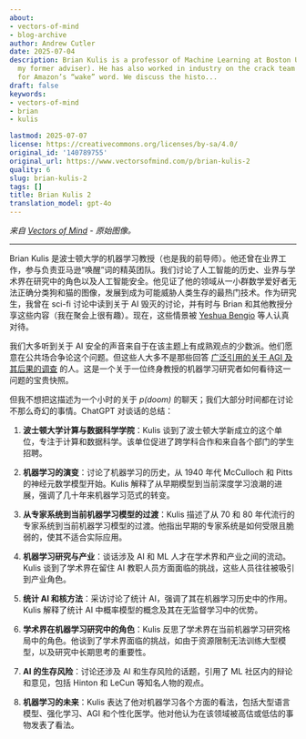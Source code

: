```yaml
---
about:
- vectors-of-mind
- blog-archive
author: Andrew Cutler
date: 2025-07-04
description: Brian Kulis is a professor of Machine Learning at Boston University (and
  my former adviser). He has also worked in industry on the crack team responsible
  for Amazon’s “wake” word. We discuss the histo...
draft: false
keywords:
- vectors-of-mind
- brian
- kulis

lastmod: 2025-07-07
license: https://creativecommons.org/licenses/by-sa/4.0/
original_id: '140789755'
original_url: https://www.vectorsofmind.com/p/brian-kulis-2
quality: 6
slug: brian-kulis-2
tags: []
title: Brian Kulis 2
translation_model: gpt-4o
---
```


*来自 [Vectors of Mind](https://www.vectorsofmind.com/p/brian-kulis-2) - 原始图像。*

---

Brian Kulis 是波士顿大学的机器学习教授（也是我的前导师）。他还曾在业界工作，参与负责亚马逊“唤醒”词的精英团队。我们讨论了人工智能的历史、业界与学术界在研究中的角色以及人工智能安全。他见证了他的领域从一小群数学爱好者无法正确分类狗和猫的图像，发展到成为可能威胁人类生存的最热门技术。作为研究生，我曾在 sci-fi 讨论中读到关于 AI 毁灭的讨论，并有时与 Brian 和其他教授分享这些内容（我在聚会上很有趣）。现在，这些情景被 [Yeshua Bengio](https://yoshuabengio.org/2023/05/22/how-rogue-ais-may-arise/) 等人认真对待。

我们大多听到关于 AI 安全的声音来自于在该主题上有成熟观点的少数派。他们愿意在公共场合争论这个问题。但这些人大多不是那些回答 [广泛引用的关于 AGI 及其后果的调查](https://aiimpacts.org/what-do-ml-researchers-think-about-ai-in-2022/) 的人。这是一个关于一位终身教授的机器学习研究者如何看待这一问题的宝贵快照。

但我不想把这描述为一个小时的关于 _p(doom)_ 的聊天；我们大部分时间都在讨论不那么奇幻的事情。ChatGPT 对谈话的总结：

1. **波士顿大学计算与数据科学学院**：Kulis 谈到了波士顿大学新成立的这个单位，专注于计算和数据科学。该单位促进了跨学科合作和来自各个部门的学生招聘。

2. **机器学习的演变**：讨论了机器学习的历史，从 1940 年代 McCulloch 和 Pitts 的神经元数学模型开始。Kulis 解释了从早期模型到当前深度学习浪潮的进展，强调了几十年来机器学习范式的转变。

3. **从专家系统到当前机器学习模型的过渡**：Kulis 描述了从 70 和 80 年代流行的专家系统到当前机器学习模型的过渡。他指出早期的专家系统是如何受限且脆弱的，使其不适合实际应用。

4. **机器学习研究与产业**：谈话涉及 AI 和 ML 人才在学术界和产业之间的流动。Kulis 谈到了学术界在留住 AI 教职人员方面面临的挑战，这些人员往往被吸引到产业角色。

5. **统计 AI 和核方法**：采访讨论了统计 AI，强调了其在机器学习历史中的作用。Kulis 解释了统计 AI 中概率模型的概念及其在无监督学习中的优势。

6. **学术界在机器学习研究中的角色**：Kulis 反思了学术界在当前机器学习研究格局中的角色。他谈到了学术界面临的挑战，如由于资源限制无法训练大型模型，以及研究中长期思考的重要性。

7. **AI 的生存风险**：讨论还涉及 AI 和生存风险的话题，引用了 ML 社区内的辩论和意见，包括 Hinton 和 LeCun 等知名人物的观点。

8. **机器学习的未来**：Kulis 表达了他对机器学习各个方面的看法，包括大型语言模型、强化学习、AGI 和个性化医学。他对他认为在该领域被高估或低估的事物发表了看法。